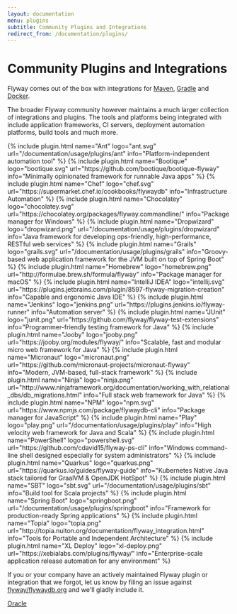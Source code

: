 ```yaml
---
layout: documentation
menu: plugins
subtitle: Community Plugins and Integrations
redirect_from: /documentation/plugins/
---
```

# Community Plugins and Integrations

Flyway comes out of the box with integrations for [Maven](/documentation/usage/maven), [Gradle](/documentation/usage/gradle)
and [Docker](/documentation/usage/commandline).

The broader Flyway community however maintains a much larger collection of integrations and plugins. The tools and
platforms being integrated with include application frameworks, CI servers, deployment automation platforms, build tools
and much more.

<div class="row">
    {% include plugin.html name="Ant" logo="ant.svg" url="/documentation/usage/plugins/ant" info="Platform-independent automation tool" %}
    {% include plugin.html name="Bootique" logo="bootique.svg" url="https://github.com/bootique/bootique-flyway" info="Minimally opinionated framework for runnable Java apps" %}
    {% include plugin.html name="Chef" logo="chef.svg" url="https://supermarket.chef.io/cookbooks/flywaydb" info="Infrastructure Automation" %}
    {% include plugin.html name="Chocolatey" logo="chocolatey.svg" url="https://chocolatey.org/packages/flyway.commandline/" info="Package manager for Windows" %}
    {% include plugin.html name="Dropwizard" logo="dropwizard.png" url="/documentation/usage/plugins/dropwizard" info="Java framework for developing ops-friendly, high-performance, RESTful web services" %}
    {% include plugin.html name="Grails" logo="grails.svg" url="/documentation/usage/plugins/grails" info="Groovy-based web application framework for the JVM built on top of Spring Boot" %}
    {% include plugin.html name="Homebrew" logo="homebrew.png" url="http://formulae.brew.sh/formula/flyway" info="Package manager for macOS" %}
    {% include plugin.html name="IntelliJ IDEA" logo="intellij.svg" url="https://plugins.jetbrains.com/plugin/8597-flyway-migration-creation" info="Capable and ergonomic Java IDE" %}
    {% include plugin.html name="Jenkins" logo="jenkins.png" url="https://plugins.jenkins.io/flyway-runner" info="Automation server" %}
    {% include plugin.html name="JUnit" logo="junit.png" url="https://github.com/flyway/flyway-test-extensions" info="Programmer-friendly testing framework for Java" %}
    {% include plugin.html name="Jooby" logo="jooby.png" url="https://jooby.org/modules/flyway/" info="Scalable, fast and modular micro web framework for Java" %}
    {% include plugin.html name="Micronaut" logo="micronaut.png" url="https://github.com/micronaut-projects/micronaut-flyway" info="Modern, JVM-based, full-stack framework" %}
    {% include plugin.html name="Ninja" logo="ninja.png" url="http://www.ninjaframework.org/documentation/working_with_relational_dbs/db_migrations.html" info="Full stack web framework for Java" %}
    {% include plugin.html name="NPM" logo="npm.svg" url="https://www.npmjs.com/package/flywaydb-cli" info="Package manager for JavaScript" %}
    {% include plugin.html name="Play" logo="play.png" url="/documentation/usage/plugins/play" info="High velocity web framework for Java and Scala" %}
    {% include plugin.html name="PowerShell" logo="powershell.svg" url="https://github.com/cdavid15/flyway-ps-cli" info="Windows command-line shell designed especially for system administrators" %}
    {% include plugin.html name="Quarkus" logo="quarkus.png" url="https://quarkus.io/guides/flyway-guide" info="Kubernetes Native Java stack tailored for GraalVM & OpenJDK HotSpot" %}
    {% include plugin.html name="SBT" logo="sbt.svg" url="/documentation/usage/plugins/sbt" info="Build tool for Scala projects" %}
    {% include plugin.html name="Spring Boot" logo="springboot.png" url="/documentation/usage/plugins/springboot" info="Framework for production-ready Spring applications" %}
    {% include plugin.html name="Topia" logo="topia.png" url="http://topia.nuiton.org/documentation/flyway_integration.html" info="Tools for Portable and Independent Architecture" %}
    {% include plugin.html name="XL Deploy" logo="xl-deploy.png" url="https://xebialabs.com/plugins/flyway/" info="Enterprise-scale application release automation for any environment" %}
</div>

If you or your company have an actively maintained Flyway plugin or integration that we forgot, let us know by filing an issue against
[flyway/flywaydb.org](https://github.com/flyway/flywaydb.org) and we'll gladly include it.

<p class="next-steps">
    <a class="btn btn-primary" href="/documentation/database/oracle">Oracle <i class="fa fa-arrow-right"></i></a>
</p>